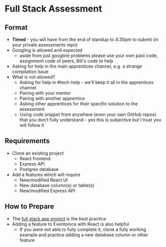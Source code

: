 # Full Stack Assessment

## Format
- **Timed** - you will have from the end of standup to 4:30pm to submit (in your private assessments repo)
- Googling is allowed and expected
  - aside from just googline problems please use your own past code, assignment code of peers, Bill's code to help
- Asking for help in the main apprentices channel, e.g. a strange compilation issue
- What is not allowed?
  - Asking for help in #tech-help - we'll keep it all in the apprentices channel
  - Pairing with your mentor
  - Pairing with another apprentice
  - Asking other apprentices for their specific solution to the assessment
  - Using code snippet from anywhere (even your own GitHub repos) that you don't fully understand - yes this is subjective but I trust you will follow it

## Requirements

- Clone an existing project
  - React frontend
  - Express API
  - Postgres database
- Add a features which will require
  - New/modified React UI
  - New database column(s) or table(s)
  - New/modified Express API
  
 ## How to Prepare
 
 - The [full stack app project](./mern-pern-project.md) is the best practice
 - Adding a feature to Eventonica with React is also helpful
   - If you were not able to fully complete it, clone a fully working example and practice adding a new database column or other feature
